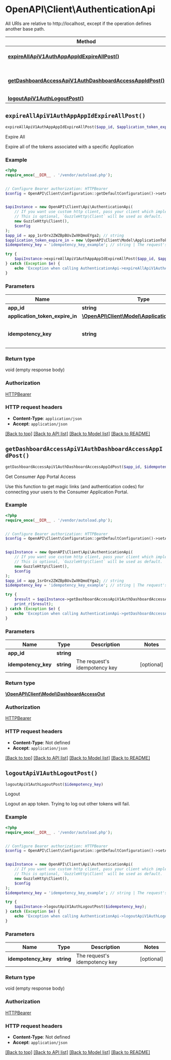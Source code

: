 # OpenAPI\Client\AuthenticationApi

All URIs are relative to http://localhost, except if the operation defines another base path.

| Method | HTTP request | Description |
| ------------- | ------------- | ------------- |
| [**expireAllApiV1AuthAppAppIdExpireAllPost()**](AuthenticationApi.md#expireAllApiV1AuthAppAppIdExpireAllPost) | **POST** /api/v1/auth/app/{app_id}/expire-all/ | Expire All |
| [**getDashboardAccessApiV1AuthDashboardAccessAppIdPost()**](AuthenticationApi.md#getDashboardAccessApiV1AuthDashboardAccessAppIdPost) | **POST** /api/v1/auth/dashboard-access/{app_id}/ | Get Consumer App Portal Access |
| [**logoutApiV1AuthLogoutPost()**](AuthenticationApi.md#logoutApiV1AuthLogoutPost) | **POST** /api/v1/auth/logout/ | Logout |


## `expireAllApiV1AuthAppAppIdExpireAllPost()`

```php
expireAllApiV1AuthAppAppIdExpireAllPost($app_id, $application_token_expire_in, $idempotency_key)
```

Expire All

Expire all of the tokens associated with a specific Application

### Example

```php
<?php
require_once(__DIR__ . '/vendor/autoload.php');


// Configure Bearer authorization: HTTPBearer
$config = OpenAPI\Client\Configuration::getDefaultConfiguration()->setAccessToken('YOUR_ACCESS_TOKEN');


$apiInstance = new OpenAPI\Client\Api\AuthenticationApi(
    // If you want use custom http client, pass your client which implements `GuzzleHttp\ClientInterface`.
    // This is optional, `GuzzleHttp\Client` will be used as default.
    new GuzzleHttp\Client(),
    $config
);
$app_id = app_1srOrx2ZWZBpBUvZwXKQmoEYga2; // string
$application_token_expire_in = new \OpenAPI\Client\Model\ApplicationTokenExpireIn(); // \OpenAPI\Client\Model\ApplicationTokenExpireIn
$idempotency_key = 'idempotency_key_example'; // string | The request's idempotency key

try {
    $apiInstance->expireAllApiV1AuthAppAppIdExpireAllPost($app_id, $application_token_expire_in, $idempotency_key);
} catch (Exception $e) {
    echo 'Exception when calling AuthenticationApi->expireAllApiV1AuthAppAppIdExpireAllPost: ', $e->getMessage(), PHP_EOL;
}
```

### Parameters

| Name | Type | Description  | Notes |
| ------------- | ------------- | ------------- | ------------- |
| **app_id** | **string**|  | |
| **application_token_expire_in** | [**\OpenAPI\Client\Model\ApplicationTokenExpireIn**](../Model/ApplicationTokenExpireIn.md)|  | |
| **idempotency_key** | **string**| The request&#39;s idempotency key | [optional] |

### Return type

void (empty response body)

### Authorization

[HTTPBearer](../../README.md#HTTPBearer)

### HTTP request headers

- **Content-Type**: `application/json`
- **Accept**: `application/json`

[[Back to top]](#) [[Back to API list]](../../README.md#endpoints)
[[Back to Model list]](../../README.md#models)
[[Back to README]](../../README.md)

## `getDashboardAccessApiV1AuthDashboardAccessAppIdPost()`

```php
getDashboardAccessApiV1AuthDashboardAccessAppIdPost($app_id, $idempotency_key): \OpenAPI\Client\Model\DashboardAccessOut
```

Get Consumer App Portal Access

Use this function to get magic links (and authentication codes) for connecting your users to the Consumer Application Portal.

### Example

```php
<?php
require_once(__DIR__ . '/vendor/autoload.php');


// Configure Bearer authorization: HTTPBearer
$config = OpenAPI\Client\Configuration::getDefaultConfiguration()->setAccessToken('YOUR_ACCESS_TOKEN');


$apiInstance = new OpenAPI\Client\Api\AuthenticationApi(
    // If you want use custom http client, pass your client which implements `GuzzleHttp\ClientInterface`.
    // This is optional, `GuzzleHttp\Client` will be used as default.
    new GuzzleHttp\Client(),
    $config
);
$app_id = app_1srOrx2ZWZBpBUvZwXKQmoEYga2; // string
$idempotency_key = 'idempotency_key_example'; // string | The request's idempotency key

try {
    $result = $apiInstance->getDashboardAccessApiV1AuthDashboardAccessAppIdPost($app_id, $idempotency_key);
    print_r($result);
} catch (Exception $e) {
    echo 'Exception when calling AuthenticationApi->getDashboardAccessApiV1AuthDashboardAccessAppIdPost: ', $e->getMessage(), PHP_EOL;
}
```

### Parameters

| Name | Type | Description  | Notes |
| ------------- | ------------- | ------------- | ------------- |
| **app_id** | **string**|  | |
| **idempotency_key** | **string**| The request&#39;s idempotency key | [optional] |

### Return type

[**\OpenAPI\Client\Model\DashboardAccessOut**](../Model/DashboardAccessOut.md)

### Authorization

[HTTPBearer](../../README.md#HTTPBearer)

### HTTP request headers

- **Content-Type**: Not defined
- **Accept**: `application/json`

[[Back to top]](#) [[Back to API list]](../../README.md#endpoints)
[[Back to Model list]](../../README.md#models)
[[Back to README]](../../README.md)

## `logoutApiV1AuthLogoutPost()`

```php
logoutApiV1AuthLogoutPost($idempotency_key)
```

Logout

Logout an app token.  Trying to log out other tokens will fail.

### Example

```php
<?php
require_once(__DIR__ . '/vendor/autoload.php');


// Configure Bearer authorization: HTTPBearer
$config = OpenAPI\Client\Configuration::getDefaultConfiguration()->setAccessToken('YOUR_ACCESS_TOKEN');


$apiInstance = new OpenAPI\Client\Api\AuthenticationApi(
    // If you want use custom http client, pass your client which implements `GuzzleHttp\ClientInterface`.
    // This is optional, `GuzzleHttp\Client` will be used as default.
    new GuzzleHttp\Client(),
    $config
);
$idempotency_key = 'idempotency_key_example'; // string | The request's idempotency key

try {
    $apiInstance->logoutApiV1AuthLogoutPost($idempotency_key);
} catch (Exception $e) {
    echo 'Exception when calling AuthenticationApi->logoutApiV1AuthLogoutPost: ', $e->getMessage(), PHP_EOL;
}
```

### Parameters

| Name | Type | Description  | Notes |
| ------------- | ------------- | ------------- | ------------- |
| **idempotency_key** | **string**| The request&#39;s idempotency key | [optional] |

### Return type

void (empty response body)

### Authorization

[HTTPBearer](../../README.md#HTTPBearer)

### HTTP request headers

- **Content-Type**: Not defined
- **Accept**: `application/json`

[[Back to top]](#) [[Back to API list]](../../README.md#endpoints)
[[Back to Model list]](../../README.md#models)
[[Back to README]](../../README.md)
